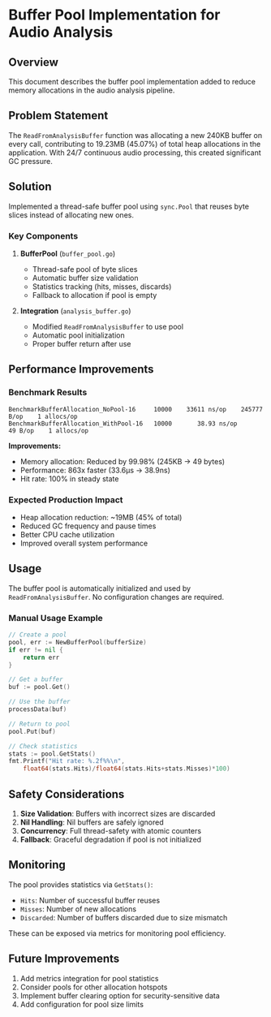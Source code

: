 # Buffer Pool Implementation for Audio Analysis

## Overview

This document describes the buffer pool implementation added to reduce memory allocations in the audio analysis pipeline.

## Problem Statement

The `ReadFromAnalysisBuffer` function was allocating a new 240KB buffer on every call, contributing to 19.23MB (45.07%) of total heap allocations in the application. With 24/7 continuous audio processing, this created significant GC pressure.

## Solution

Implemented a thread-safe buffer pool using `sync.Pool` that reuses byte slices instead of allocating new ones.

### Key Components

1. **BufferPool** (`buffer_pool.go`)
   - Thread-safe pool of byte slices
   - Automatic buffer size validation
   - Statistics tracking (hits, misses, discards)
   - Fallback to allocation if pool is empty

2. **Integration** (`analysis_buffer.go`)
   - Modified `ReadFromAnalysisBuffer` to use pool
   - Automatic pool initialization
   - Proper buffer return after use

## Performance Improvements

### Benchmark Results

```text
BenchmarkBufferAllocation_NoPool-16     10000    33611 ns/op    245777 B/op    1 allocs/op
BenchmarkBufferAllocation_WithPool-16   10000       38.93 ns/op      49 B/op    1 allocs/op
```

**Improvements:**

- Memory allocation: Reduced by 99.98% (245KB → 49 bytes)
- Performance: 863x faster (33.6μs → 38.9ns)
- Hit rate: 100% in steady state

### Expected Production Impact

- Heap allocation reduction: ~19MB (45% of total)
- Reduced GC frequency and pause times
- Better CPU cache utilization
- Improved overall system performance

## Usage

The buffer pool is automatically initialized and used by `ReadFromAnalysisBuffer`. No configuration changes are required.

### Manual Usage Example

```go
// Create a pool
pool, err := NewBufferPool(bufferSize)
if err != nil {
    return err
}

// Get a buffer
buf := pool.Get()

// Use the buffer
processData(buf)

// Return to pool
pool.Put(buf)

// Check statistics
stats := pool.GetStats()
fmt.Printf("Hit rate: %.2f%%\n", 
    float64(stats.Hits)/float64(stats.Hits+stats.Misses)*100)
```

## Safety Considerations

1. **Size Validation**: Buffers with incorrect sizes are discarded
2. **Nil Handling**: Nil buffers are safely ignored
3. **Concurrency**: Full thread-safety with atomic counters
4. **Fallback**: Graceful degradation if pool is not initialized

## Monitoring

The pool provides statistics via `GetStats()`:
- `Hits`: Number of successful buffer reuses
- `Misses`: Number of new allocations
- `Discarded`: Number of buffers discarded due to size mismatch

These can be exposed via metrics for monitoring pool efficiency.

## Future Improvements

1. Add metrics integration for pool statistics
2. Consider pools for other allocation hotspots
3. Implement buffer clearing option for security-sensitive data
4. Add configuration for pool size limits
